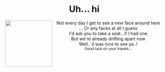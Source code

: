 <header>
  
<!--
  <<< Author notes: Course header >>>
  Include a 1280×640 image, course title in sentence case, and a concise description in emphasis.
  In your repository settings: enable template repository, add your 1280×640 social image, auto delete head branches.
  Add your open source license, GitHub uses MIT license.
-->

# Uh... hi
<img src="" width=150 align=left>

Not every day I get to see a new face around here <br>
... Or any faces at all I guess <br>
I'd ask you to take a seat.. if I had one <br>
But we're already drifting apart now <br>
Well.. it was nice to see ya..! <br>
<sub> Good luck on your travels... </sub>

</header>
